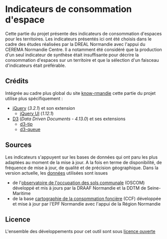 # Indicateurs de consommation d'espace

Cette partie du projet présente des indicateurs de consommation d'espaces pour les territoires. Les indicateurs présentés ici ont été choisis dans le cadre des études réalisées par la DREAL Normandie avec l'appui du CEREMA Normandie Centre. Il a notamment été considéré que la production d'un seul indicateur de synthèse était  insuffisante pour décrire la consommation d'espaces sur un territoire et que la sélection d'un faisceau d'indicateurs était préférable.

## Crédits
Intégrée au cadre plus global du site [know-rmandie](../../README.md) cette partie du projet utilise plus spécifiquement :
* [jQuery][jquery] (*3.2.1*) et son extension
   * [jQuery UI][jquery_ui] (*1.12.1*)
* [D3][d3js] (*Data Driven Documents - 4.13.0*) et ses extensions
   * [d3-tip][d3-tip]
   * [d3-queue][d3-queue]

## Sources
Les indicateurs s'appuyent sur les bases de données qui ont paru les plus adaptées au moment de la mise à jour. A la fois en terme de disponibilité, de fréquence de mise à jour, de qualité et de précision géographique. Dans la version actuelle, les [données](./data) utilisées sont issues

* de l'[observatoire de l'occupation des sols communale][OSCOM] (OSCOM) développé et mis à jours par la DRAAF Normandie et la DDTM de Seine-Maritime
* de la base [cartographie de la consommation foncière][CCF] (CCF) développée et mise à jour par l'EPF Normandie avec l'appui de la Région Normandie

## Licence
L'ensemble des développements pour cet outil sont sous [licence ouverte](https://www.etalab.gouv.fr/licence-ouverte-open-licence)

[jquery]:http://jquery.com
[jquery_ui]:http://jqueryui.com
[d3js]:https://d3js.org
[d3-tip]:https://d3js.org/d3-tip
[d3-queue]:https://d3js.org/d3-queue
[normalize_css]:http://necolas.github.io/normalize.css
[font-awesome]:http://fontawesome.io
[pgi]:http://sycom.gitlab.io/post-Gitlab-issues/

[OSCOM]:http://carto.geo-ide.application.developpement-durable.gouv.fr/481/DRAAF_OSCOM_R28.map
[CCF]:http://www.epf-normandie.fr/Actualites/A-la-Une/Donnees-sur-la-consommation-fonciere-en-Normandie
